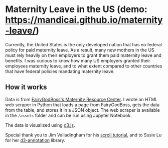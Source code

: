 # Maternity Leave in the US (demo: https://mandicai.github.io/maternity-leave/)
Currently, the United States is the only developed nation that has no federal policy for paid maternity leave. As a result, many new mothers in the US must rely heavily on their employers to grant them paid maternity leave and benefits. I was curious to know how many US employers granted their employees maternity leave, and to what extent compared to other countries that have federal policies mandating maternity leave.

## How it works
Data is from [FairyGodBoss's Maternity Resource Center](https://fairygodboss.com/maternity-leave-resource-center). I wrote an HTML web scraper in Python that loads a page from FairyGodBoss, gets the data from the table, and stores it in a JSON object. The web scraper is available in the `/assets` folder and can be run using Jupyter Notebook.

The data is visualized using [d3.js](https://d3js.org/).

Special thank you to Jim Valladingham for his [scroll tutorial](http://vallandingham.me/scroller.html), and to Susie Lu for her [d3-annotation](http://d3-annotation.susielu.com/) library.
